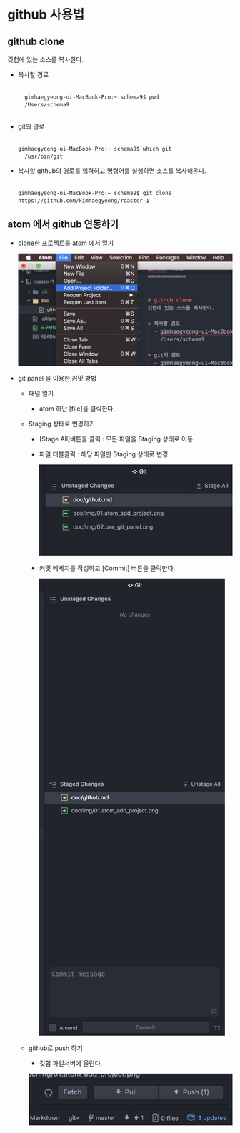 github 사용법
============


## github clone #
깃헙에 있는 소스를 복사한다.

* 복사할 경로

    <code>
    gimhaegyeong-ui-MacBook-Pro:~ schema9$ pwd
    /Users/schema9
    </code>

* git의 경로

  <code>
  gimhaegyeong-ui-MacBook-Pro:~ schema9$ which git
    /usr/bin/git
  </code>

* 복사할 github의 경로를 입력하고 명령어를 실행하면 소스를 복사해온다.

  <code>
  gimhaegyeong-ui-MacBook-Pro:~ schema9$ git clone https://github.com/kimhaegyeong/roaster-1
  </code>





## atom 에서 github 연동하기 #
* clone한 프로젝트를 atom 에서 열기

  ![Alt text](./img/01.atom_add_project.png)



* git panel 을 이용한 커밋 방법
  * 패널 열기
    - atom 하단 [file]을 클릭한다.

  * Staging 상태로 변경하기
    - [Stage All]버튼을 클릭 : 모든 파일을 Staging 상태로 이동
    - 파일 더블클릭 : 해당 파일만 Staging 상태로 변경

      ![Alt text](./img/03.git_panel_01.png)

    - 커밋 메세지를 작성하고 [Commit] 버튼을 클릭한다.

      ![Alt text](./img/02.use_git_panel.png)

  * github로 push 하기
    - 깃헙 파일서버에 올린다.

    ![Alt text](./img/04.push_to_git.png)
